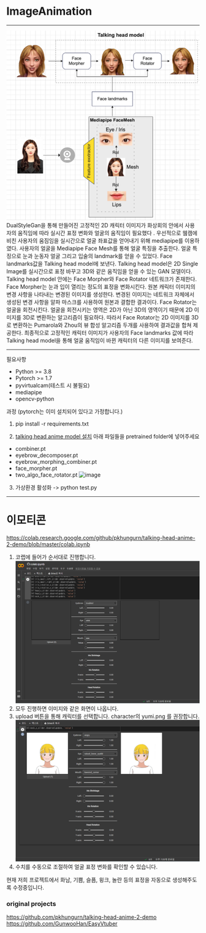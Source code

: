 # ImageAnimation
------
![img.png](img.png)
DualStyleGan을 통해 만들어진 고정적인 2D 캐릭터 이미지가
화상회의 안에서 사용자의 움직임에 따라 실시간 표정 변화와 얼굴의 움직임이 필요했다 .
우선적으로 웸캠에 비친 사용자의 움짐임을 실시간으로 얼굴 좌표값을 얻어내기 위해 mediapipe를 이용하였다.
사용자의 얼굴을 Mediapipe Face Mesh를 통해 얼굴 특징을 추출한다.
얼굴 특징으로 눈과 눈동자 얼굴 그리고 입술의 landmark를 얻을 수 있었다.
Face landmarks값을 Talking head model에 보낸다.
Talking head model은 2D Single Image를 실시간으로 표정 바꾸고 3D와 같은 움직임을 얻을 수 있는 GAN 모델이다.
Talking head model 안에는 Face Morpher와 Face Rotator 네트워크가 존재한다.
Face Morpher는 눈과 입이 열리는 정도의 표정을 변화시킨다.
원본 캐릭터 이미지의 변경 사항을 나타내는 변경된 이미지를 생성한다.
변경된 이미지는 네트워크 자체에서 생성된 변경 사항을 알파 마스크를 사용하여 원본과 결합한 결과이다.
Face Rotator는 얼굴을 회전시킨다.
얼굴을 회전시키는 영역은 2D가 아닌 3D의 영역이기 때문에 2D 이미지를 3D로 변환하는 알고리즘이 필요하다.
따라서 Face Rotator는 2D 이미지를 3D로 변환하는 Pumarola와 Zhou의 뷰 합성 알고리즘 두개를 사용하여 결과값을 합쳐 제공한다.
최종적으로 고정적인 캐릭터 이미지가 사용자의 Face landmarks 값에 따라 Talking head model을 통해 얼굴 움직임이 바뀐 캐릭터의 다른 이미지를 보여준다.

-----
필요사항
- Python >= 3.8
- Pytorch >= 1.7
- pyvirtualcam(테스트 시 불필요)
- mediapipe
- opencv-python

과정
(pytorch는 이미 설치되어 있다고 가정합니다.)

1. pip install -r requirements.txt

2. [talking head anime model 설치](<https://www.dropbox.com/s/tsl04y5wvg73ij4/talking-head-anime-2-model.zip?dl=0>)
아래 파일들을 pretrained folder에 넣어주세요
- combiner.pt
- eyebrow_decomposer.pt
- eyebrow_morphing_combiner.pt
- face_morpher.pt
- two_algo_face_rotator.pt
![image](https://user-images.githubusercontent.com/62784314/184479903-ed4042d0-dedc-4711-a66d-178ca59914df.png)

3. 가상환경 활성화 -> python test.py


-----
# 이모티콘
https://colab.research.google.com/github/pkhungurn/talking-head-anime-2-demo/blob/master/colab.ipynb
 1. 코랩에 들어가 순서대로 진행합니다.
![img_1.png](img_1.png)
 2. 모두 진행하면 이미지와 같은 화면이 나옵니다.
 3. upload 버튼을 통해 캐릭터를 선택합니다. character의 yumi.png 를 권장합니다.
![img_2.png](img_2.png)
 4. 수치를 수동으로 조절하여 얼굴 표정 변화를 확인할 수 있습니다.

현재 저희 프로젝트에서 화남, 기쁨, 슬픔, 윙크, 놀란 등의 표정을 자동으로 생성해주도록 수정중입니다.

### original projects
https://github.com/pkhungurn/talking-head-anime-2-demo
https://github.com/GunwooHan/EasyVtuber
